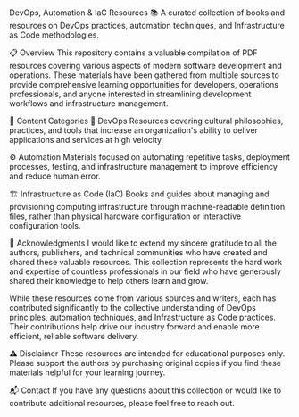 DevOps, Automation & IaC Resources 📚
A curated collection of books and resources on DevOps practices, automation techniques, and Infrastructure as Code methodologies.

📋 Overview
This repository contains a valuable compilation of PDF resources covering various aspects of modern software development and operations. These materials have been gathered from multiple sources to provide comprehensive learning opportunities for developers, operations professionals, and anyone interested in streamlining development workflows and infrastructure management.

📖 Content Categories
🔄 DevOps
Resources covering cultural philosophies, practices, and tools that increase an organization's ability to deliver applications and services at high velocity.

⚙️ Automation
Materials focused on automating repetitive tasks, deployment processes, testing, and infrastructure management to improve efficiency and reduce human error.

🏗️ Infrastructure as Code (IaC)
Books and guides about managing and provisioning computing infrastructure through machine-readable definition files, rather than physical hardware configuration or interactive configuration tools.

🙏 Acknowledgments
I would like to extend my sincere gratitude to all the authors, publishers, and technical communities who have created and shared these valuable resources. This collection represents the hard work and expertise of countless professionals in our field who have generously shared their knowledge to help others learn and grow.

While these resources come from various sources and writers, each has contributed significantly to the collective understanding of DevOps principles, automation techniques, and Infrastructure as Code practices. Their contributions help drive our industry forward and enable more efficient, reliable software delivery.

⚠️ Disclaimer
These resources are intended for educational purposes only. Please support the authors by purchasing original copies if you find these materials helpful for your learning journey.

📬 Contact
If you have any questions about this collection or would like to contribute additional resources, please feel free to reach out.
